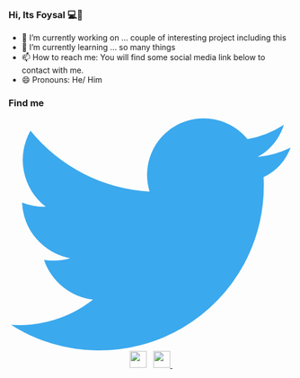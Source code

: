 ### Hi, Its Foysal 💻👋

- 🔭 I’m currently working on ... couple of interesting project including this 
- 🌱 I’m currently learning ... so many things
- 📫 How to reach me: You will find some social media link below to contact with me.
- 😄 Pronouns: He/ Him


<h3> Find me</h3>
<center>
	<a href="https://www.linkedin.com/in/sayalook/" target="_blank">
<!-- 		<img height="30" src="https://img.shields.io/badge/linkedin-blue.svg?&style=for-the-badge&logo=linkedin&logoColor=white"/> -->
		<svg xmlns="http://www.w3.org/2000/svg" viewBox="0 0 335 276" fill="#3ba9ee">
  <path d="m302 70a195 195 0 0 1 -299 175 142 142 0 0 0 97 -30 70 70 0 0 1 -58 -47 70 70 0 0 0 31 -2 70 70 0 0 1 -57 -66 70 70 0 0 0 28 5 70 70 0 0 1 -18 -90 195 195 0 0 0 141 72 67 67 0 0 1 116 -62 117 117 0 0 0 43 -17 65 65 0 0 1 -31 38 117 117 0 0 0 39 -11 65 65 0 0 1 -32 35"/>
</svg>
	</a> &nbsp;
	<a href="mailto:sayalook.sl@gmail.com" style="text-decoration:none">
		<img height="30" src = "https://img.shields.io/badge/gmail-c14438?&style=for-the-badge&logo=gmail&logoColor=white">
	</a> &nbsp; 
	<a href="https://twitter.com/sayalook" target="_blank">
		<img height="30" src = "https://img.shields.io/badge/twitter-%231DA1F2.svg?&style=for-the-badge&logo=twitter&logoColor=white">
	</a> &nbsp;
</center>

<br>

<!--
**sayalok/sayalok** is a ✨ _special_ ✨ repository because its `README.md` (this file) appears on your GitHub profile.

Here are some ideas to get you started:

- 🔭 I’m currently working on ...
- 🌱 I’m currently learning ...
- 👯 I’m looking to collaborate on ...
- 🤔 I’m looking for help with ...
- 💬 Ask me about ...
- 📫 How to reach me: ...
- 😄 Pronouns: ...
- ⚡ Fun fact: ...
-->
